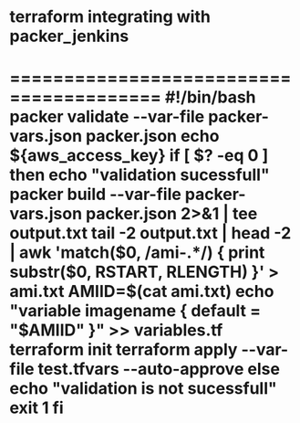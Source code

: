 
# terraform integrating with packer_jenkins


========================================
#!/bin/bash
packer validate --var-file packer-vars.json packer.json
echo ${aws_access_key}
if [ $? -eq 0 ]
then 
echo "validation sucessfull"
packer build --var-file packer-vars.json  packer.json 2>&1 | tee output.txt
tail -2 output.txt | head -2 | awk 'match($0, /ami-.*/) { print substr($0, RSTART, RLENGTH) }' > ami.txt
AMIID=$(cat ami.txt)
echo "variable imagename { default = \"$AMIID\" }" >> variables.tf 
terraform init
terraform apply --var-file test.tfvars --auto-approve
else
echo "validation is not sucessfull" 
exit 1
fi
==========================================


